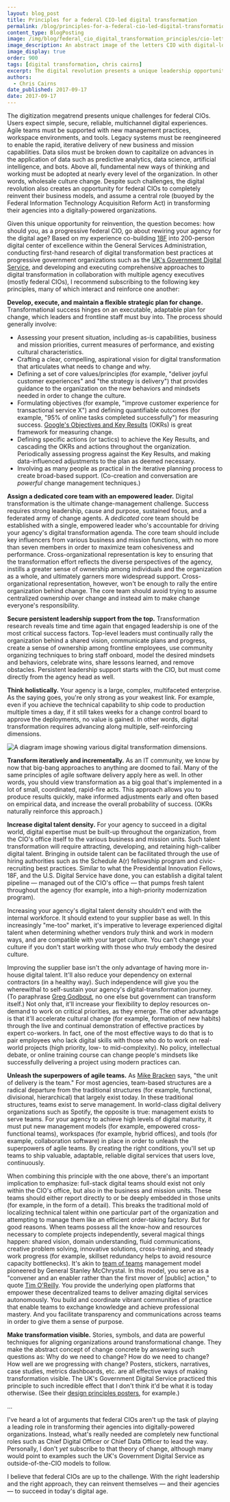 ```yaml
---
layout: blog_post
title: Principles for a federal CIO-led digital transformation
permalink: /blog/principles-for-a-federal-cio-led-digital-transformation/
content_type: BlogPosting
image: /img/blog/federal_cio_digital_transformation_principles/cio-letters-digitized.png
image_description: An abstract image of the letters CIO with digital-looking effects.
image_display: true
order: 900
tags: [digital transformation, chris cairns]
excerpt: The digital revolution presents a unique leadership opportunity for federal CIOs to reinvent themselves and their agencies. Here we present a set of key principles for federal CIOs to consider following in order to seize it.
authors:
  - Chris Cairns
date_published: 2017-09-17
date: 2017-09-17
---
```

The digitization megatrend presents unique challenges for federal CIOs. Users expect simple, secure, reliable, multichannel digital experiences. Agile teams must be supported with new management practices, workspace environments, and tools. Legacy systems must be reengineered to enable the rapid, iterative delivery of new business and mission capabilities. Data silos must be broken down to capitalize on advances in the application of data such as predictive analytics, data science, artificial intelligence, and bots. Above all, fundamental new ways of thinking and working must be adopted at nearly every level of the organization. In other words, wholesale culture change. Despite such challenges, the digital revolution also creates an opportunity for federal CIOs to completely reinvent their business models, and assume a central role (buoyed by the Federal Information Technology Acquisition Reform Act) in transforming their agencies into a digitally-powered organizations.

Given this unique opportunity for reinvention, the question becomes: how should you, as a progressive federal CIO, go about rewiring your agency for the digital age? Based on my experience co-building <a href="https://18f.gsa.gov/">18F</a> into 200-person digital center of excellence within the General Services Administration, conducting first-hand research of digital transformation best practices at progressive government organizations such as the <a href="https://gds.blog.gov.uk/">UK's Government Digital Service</a>, and developing and executing comprehensive approaches to digital transformation in collaboration with multiple agency executives (mostly federal CIOs), I recommend subscribing to the following key principles, many of which interact and reinforce one another:

**Develop, execute, and maintain a flexible strategic plan for change.** Transformational success hinges on an executable, adaptable plan for change, which leaders and frontline staff must buy into. The process should generally involve:

- Assessing your present situation, including as-is capabilities, business and mission priorities, current measures of performance, and existing cultural characteristics.
- Crafting a clear, compelling, aspirational vision for digital transformation that articulates what needs to change and why.
- Defining a set of core values/principles (for example, "deliver joyful customer experiences" and "the strategy is delivery") that provides guidance to the organization on the new behaviors and mindsets needed in order to change the culture.
- Formulating objectives (for example, "improve customer experience for transactional service X") and defining quantifiable outcomes (for example, "95% of online tasks completed successfully") for measuring success. <a href="https://library.gv.com/how-google-sets-goals-okrs-a1f69b0b72c7">Google's Objectives and Key Results</a> (OKRs) is great framework for measuring change.
- Defining specific actions (or tactics) to achieve the Key Results, and cascading the OKRs and actions throughout the organization.
Periodically assessing progress against the Key Results, and making data-influenced adjustments to the plan as deemed necessary.
- Involving as many people as practical in the iterative planning process to create broad-based support. (Co-creation and conversation are *powerful* change management techniques.)

**Assign a dedicated core team with an empowered leader.** Digital transformation is the ultimate change-management challenge. Success requires strong leadership, cause and purpose, sustained focus, and a federated army of change agents. A *dedicated* core team should be established with a single, empowered leader who's accountable for driving your agency's digital transformation agenda. The core team should include key influencers from various business and mission functions, with no more than seven members in order to maximize team cohesiveness and performance. Cross-organizational representation is key to ensuring that the transformation effort reflects the diverse perspectives of the agency, instills a greater sense of ownership among individuals and the organization as a whole, and ultimately garners more widespread support. Cross-organizational representation, however, won't be enough to rally the entire organization behind change. The core team should avoid trying to assume centralized ownership over change and instead aim to make change everyone's responsibility.

**Secure persistent leadership support from the top.** Transformation research reveals time and time again that engaged leadership is one of the most critical success factors. Top-level leaders must continually rally the organization behind a shared vision, communicate plans and progress, create a sense of ownership among frontline employees, use community organizing techniques to bring staff onboard, model the desired mindsets and behaviors, celebrate wins, share lessons learned, and remove obstacles. Persistent leadership support starts with the CIO, but must come directly from the agency head as well.

**Think holistically.** Your agency is a large, complex, multifaceted enterprise. As the saying goes, you're only strong as your weakest link. For example, even if you achieve the technical capability to ship code to production multiple times a day, if it still takes weeks for a change control board to approve the deployments, no value is gained. In other words, digital transformation requires advancing along multiple, self-reinforcing dimensions.

![A diagram image showing various digital transformation dimensions.](/img/blog/federal_cio_digital_transformation_principles/digital-transformation-framework.png)

**Transform iteratively and incrementally.** As an IT community, we know by now that big-bang approaches to anything are doomed to fail. Many of the same principles of agile software delivery apply here as well. In other words, you should view transformation as a big goal that's implemented in a lot of small, coordinated, rapid-fire acts. This approach allows you to produce results quickly, make informed adjustments early and often based on empirical data, and increase the overall probability of success. (OKRs naturally reinforce this approach.)

**Increase digital talent density.** For your agency to succeed in a digital world, digital expertise must be built-up throughout the organization, from the CIO's office itself to the various business and mission units. Such talent transformation will require attracting, developing, and retaining high-caliber digital talent. Bringing in outside talent can be facilitated through the use of hiring authorities such as the Schedule A(r) fellowship program and civic-recruiting best practices. Similar to what the Presidential Innovation Fellows, 18F, and the U.S. Digital Service have done, you can establish a digital talent pipeline &mdash; managed out of the CIO's office &mdash; that pumps fresh talent throughout the agency (for example, into a high-priority modernization program).

Increasing your agency's digital talent density shouldn't end with the internal workforce. It should extend to your supplier base as well. In this increasingly "me-too" market, it's imperative to leverage experienced digital talent when determining whether vendors *truly* think and work in modern ways, and are compatible with your target culture. You can't change your culture if you don't start working with those who *truly* embody the desired culture.

Improving the supplier base isn't the only advantage of having more in-house digital talent. It'll also reduce your dependency on external contractors (in a healthy way). Such independence will give you the wherewithal to self-sustain your agency's digital-transformation journey. (To paraphrase <a href="https://www.linkedin.com/in/greg-godbout-2288542a/">Greg Godbout</a>, no one else but government can transform itself.) Not only that, it'll increase your flexibility to deploy resources on-demand to work on critical priorities, as they emerge. The other advantage is that it'll accelerate cultural change (for example, formation of new habits) through the live and continual demonstration of effective practices by expert co-workers. In fact, one of the most effective ways to do that is to pair employees who lack digital skills with those who do to work on real-world projects (high priority, low- to mid-complexity). No policy, intellectual debate, or online training course can change people's mindsets like successfully delivering a project using modern practices can.

**Unleash the superpowers of agile teams.** As <a href="https://www.linkedin.com/in/mike-bracken-27b173/">Mike Bracken</a> says, "the unit of delivery is the team." For most agencies, team-based structures are a radical departure from the traditional structures (for example, functional, divisional, hierarchical) that largely exist today. In these traditional structures, teams exist to serve management. In world-class digital delivery organizations such as Spotify, the opposite is true: management exists to serve teams. For your agency to achieve high levels of digital maturity, it must put new management models (for example, empowered cross-functional teams), workspaces (for example, hybrid offices), and tools (for example, collaboration software) in place in order to unleash the superpowers of agile teams. By creating the right conditions, you'll set up teams to ship valuable, adaptable, reliable digital services that users love, continuously.

When combining this principle with the one above, there's an important implication to emphasize: full-stack digital teams should exist not only within the CIO's office, but also in the business and mission units. These teams should either report directly to or be deeply embedded in those units (for example, in the form of a detail). This breaks the traditional mold of localizing technical talent within one particular part of the organization and attempting to manage them like an efficient order-taking factory. But for good reasons. When teams possess all the know-how and resources necessary to complete projects independently, several magical things happen: shared vision, domain understanding, fluid communications, creative problem solving, innovative solutions, cross-training, and steady work progress (for example, skillset redundancy helps to avoid resource capacity bottlenecks). It's akin to <a href="https://www.amazon.com/dp/B00KWG9OF4/">team of teams</a> management model pioneered by General Stanley McChrystal. In this model, you serve as a "convener and an enabler rather than the first mover of [public] action," to quote <a href="http://chimera.labs.oreilly.com/books/1234000000774/ch02.html">Tim O'Reilly</a>. You provide the underlying open platforms that empower these decentralized teams to deliver amazing digital services autonomously. You build and coordinate vibrant communities of practice that enable teams to exchange knowledge and achieve professional mastery. And you facilitate transparency and communications across teams in order to give them a sense of purpose.

**Make transformation visible.** Stories, symbols, and data are powerful techniques for aligning organizations around transformational change. They make the abstract concept of change concrete by answering such questions as: Why do we need to change? How do we need to change? How well are we progressing with change? Posters, stickers, narratives, case studies, metrics dashboards, etc. are all effective ways of making transformation visible. The UK's Government Digital Service practiced this principle to such incredible effect that I don't think it'd be what it is today otherwise. (See their <a href="http://govdesign.tumblr.com/post/144094499973/posters-for-the-first-iteration-of-gds-design">design principles posters</a>, for example.)

...

I've heard a lot of arguments that federal CIOs aren't up the task of playing a leading role in transforming their agencies into digitally-powered organizations. Instead, what's really needed are completely new functional roles such as Chief Digital Officer or Chief Data Officer to lead the way. Personally, I don't *yet* subscribe to that theory of change, although many would point to examples such the UK's Government Digital Service as outside-of-the-CIO models to follow.

I believe that federal CIOs are up to the challenge. With the right leadership and the right approach, they can reinvent themselves &mdash; and their agencies &mdash; to succeed in today's digital age.
